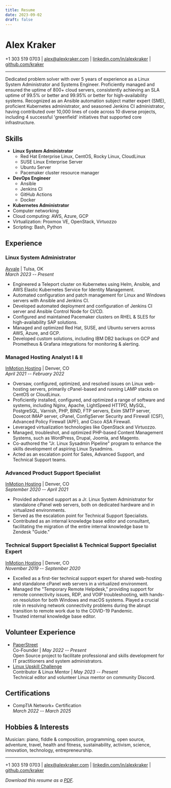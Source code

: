 ```yaml
---
title: Resume
date: 2023-09-02
draft: false
---
```


# Alex Kraker

+1 303 519 0703 | alex@alexkraker.com |
[linkedin.com/in/alexkraker](https://linkedin.com/in/alexkraker) |
[github.com/kraker](https://github.com/kraker)

---

Dedicated problem solver with over 5 years of experience as a Linux System
Administrator and Systems Engineer. Proficiently managed and ensured the uptime
of 800+ cloud servers, consistently achieving an SLA uptime of 99.5% or better
and 99.95% or better for high-availability systems. Recognized as an Ansible
automation subject matter expert (SME), proficient Kubernetes administrator, and
seasoned Jenkins CI administrator, having contributed over 10,000 lines of
code across 10 diverse projects, including 4 successful 'greenfield' initiatives
that supported core infrastructure.

## Skills

* **Linux System Administrator**
  * Red Hat Enterprise Linux, CentOS, Rocky Linux, CloudLinux
  * SUSE Linux Enterprise Server
  * Ubuntu Server
  * Pacemaker cluster resource manager
* **DevOps Engineer**
  * Ansible
  * Jenkins CI
  * GitHub Actions
  * Docker
* **Kubernetes Administrator**
* Computer networking
* Cloud computing: AWS, Azure, GCP
* Virtualization: Proxmox VE, OpenStack, Virtuozzo
* Scripting: Bash, Python

## Experience

### Linux System Administrator

[Avvale](https://www.avvale.com) | Tulsa, OK\
_March 2023 -- Present_

* Engineered a Teleport cluster on Kubernetes using Helm, Ansible, and AWS
  Elastic Kubernetes Service for Identity Management.
* Automated configuration and patch management for Linux and Windows servers
  with Ansible and Jenkins CI.
* Developed automated deployment and configuration of Jenkins CI server and
  Ansible Control Node for CI/CD.
* Configured and maintained Pacemaker clusters on RHEL & SLES for
  high-availability SAP solutions.
* Managed and optimized Red Hat, SUSE, and Ubuntu servers across AWS, Azure, and
  GCP.
* Developed custom solutions, including IBM DB2 backups on GCP and Prometheus &
  Grafana integrations for monitoring & alerting.

### Managed Hosting Analyst I & II

[InMotion Hosting](https://www.inmotionhosting.com/) | Denver, CO\
_April 2021 -- February 2022_

* Oversaw, configured, optimized, and resolved issues on Linux web-hosting
  servers, primarily cPanel-based and running LAMP stacks on CentOS or
  CloudLinux.
* Proficiently installed, configured, and optimized a range of software and
  systems, including Nginx, Apache, LightSpeed HTTPD, MySQL, PostgreSQL,
  Varnish, PHP, BIND, FTP servers, Exim SMTP server, Dovecot IMAP server,
  cPanel, ConfigServer Security and Firewall (CSF), Advanced Policy
  Firewall (APF), and Cisco ASA Firewall.
* Leveraged virtualization technologies like OpenStack and Virtuozzo.
* Managed, troubleshot, and optimized PHP-based Content Management Systems, such
  as WordPress, Drupal, Joomla, and Magento.
* Co-authored the "Jr. Linux Sysadmin Pipeline" program to enhance the skills
  development of aspiring Linux Sysadmins.
* Acted as an escalation point for Sales, Advanced Support, and Technical
  Support teams.

### Advanced Product Support Specialist

[InMotion Hosting](https://www.inmotionhosting.com/) | Denver, CO\
_September 2020 -- April 2021_

* Provided advanced support as a Jr. Linux System Administrator for standalone
  cPanel web servers, both on dedicated hardware and in virtualized environments.
* Served as the escalation point for Technical Support Specialists.
* Contributed as an internal knowledge base editor and consultant, facilitating
  the migration of the entire internal knowledge base to Zendesk "Guide."

### Technical Support Specialist & Technical Support Specialist Expert

[InMotion Hosting](https://www.inmotionhosting.com/) | Denver, CO\
_November 2019 -- September 2020_

* Excelled as a first-tier technical support expert for shared web-hosting and
  standalone cPanel web servers in a virtualized environment.
* Managed the "Temporary Remote Helpdesk," providing support for remote
  connectivity issues, RDP, and VOIP troubleshooting, with hands-on resolution
  for both Windows and macOS systems. Played a crucial role in resolving network
  connectivity problems during the abrupt transition to remote work due to the
  COVID-19 Pandemic.
* Trusted internal knowledge base editor.

## Volunteer Experience

* [PaperStreet](https://github.com/paperstreetco)\
  Co-Founder | _May 2022 -- Present_\
  Open Source project to facilitate professional and skills development for
  IT practitioners and system administrators.
* [Linux Upskill Challenge](https://linuxupskillchallenge.org/)\
  Contributor & Linux Mentor | _May 2023 -- Present_\
  Technical editor and volunteer Linux mentor on community Discord.

## Certifications

* CompTIA Network+ Certification\
  _March 2022 -- March 2025_

## Hobbies & Interests

Musician: piano, fiddle & composition, programming, open source, adventure,
travel, health and fitness, sustainability, activism, science, innovation,
technology, entrepreneurship.

---

+1 303 519 0703 | alex@alexkraker.com |
[linkedin.com/in/alexkraker](https://linkedin.com/in/alexkraker) |
[github.com/kraker](https://github.com/kraker)

_Download this resume as a [PDF](alexkraker_resume_2023-11-30.pdf)._
